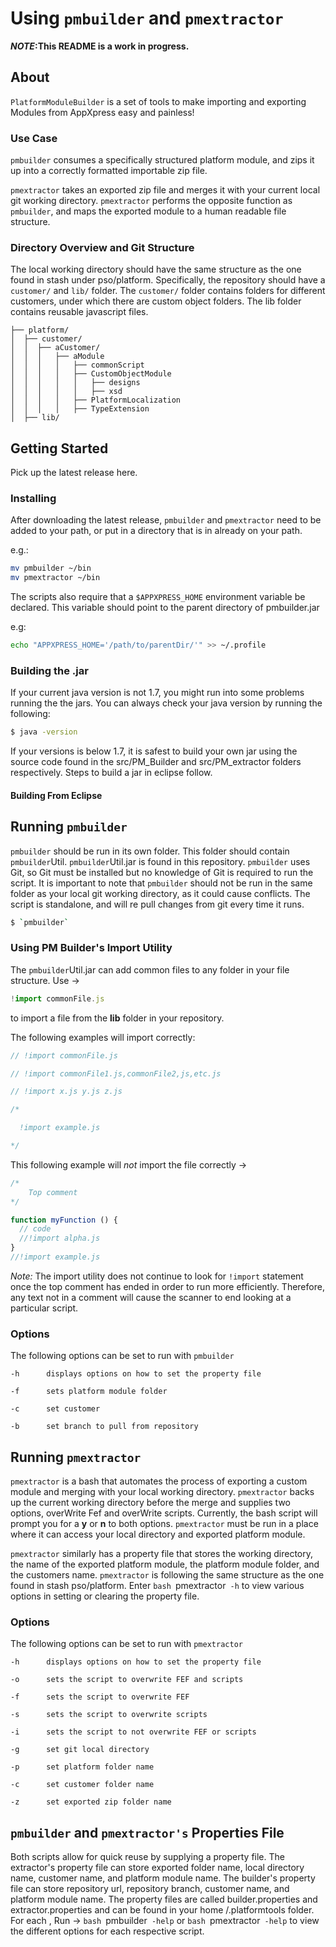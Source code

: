 Using `pmbuilder` and `pmextractor`
============
__*NOTE*:This README is a work in progress.__

## About

`PlatformModuleBuilder` is a set of tools to make importing and exporting Modules from AppXpress easy and painless!

### Use Case

``pmbuilder`` consumes a specifically structured platform module, and zips it up into a correctly formatted importable zip file.

``pmextractor`` takes an exported zip file and merges it with your
current local git working directory. ``pmextractor`` performs the opposite function
as ``pmbuilder``, and maps the exported module to a human readable file structure.

### Directory Overview and Git Structure

The local working directory should have the same structure as the one found in stash under pso/platform. Specifically,
the repository should have a `customer/` and `lib/` folder. The `customer/` folder
contains folders for different customers, under which there are custom object
folders. The lib folder contains reusable javascript files.

```
├── platform/
│  ├── customer/
│  │  ├── aCustomer/
│  │  │   ├── aModule
│  │  │   │   ├── commonScript
│  │  │   │   ├── CustomObjectModule
│  │  │   │   │   ├── designs
│  │  │   │   │   ├── xsd
│  │  │   │   ├── PlatformLocalization
│  │  │   │   ├── TypeExtension
│  ├── lib/
```

## Getting Started
Pick up the latest release here.

### Installing
After downloading the latest release, `pmbuilder` and `pmextractor` need to be added to your path, or put in a directory that is in already on your path.

e.g.:

```bash
mv pmbuilder ~/bin
mv pmextractor ~/bin
```

The scripts also require that a `$APPXPRESS_HOME` environment variable be declared. This variable should point to the parent directory of pmbuilder.jar

e.g:
```bash
echo "APPXPRESS_HOME='/path/to/parentDir/'" >> ~/.profile
```

### Building the .jar

If your current java version is not 1.7, you might run into
some problems running the the jars. You can always check your java version by
running the following:

```bash
$ java -version
```

If your versions is below 1.7, it is safest to build your own jar using the source code found
in the src/PM_Builder and src/PM_extractor folders respectively. Steps to build a jar in eclipse follow.

#### Building From Eclipse


## Running `pmbuilder`

`pmbuilder` should be run in its own folder. This folder should contain `pmbuilder`Util.
`pmbuilder`Util.jar is found in this repository. `pmbuilder` uses Git, so Git must be
installed but no knowledge of Git is required to run the script. It is important to note
that `pmbuilder` should not be run in the same folder as your local git working directory, as
it could cause conflicts. The script is standalone, and will re pull changes from git every
time it runs.

```bash
$ `pmbuilder`
```



### Using PM Builder's Import Utility

The `pmbuilder`Util.jar can add common files to any folder in your file structure. Use ->

```javascript
!import commonFile.js
```

to import a file from the **lib** folder in your repository.

The following examples will import correctly:

```javascript
// !import commonFile.js

// !import commonFile1.js,commonFile2,js,etc.js

// !import x.js y.js z.js

/*

  !import example.js

*/
```

This following example will *not* import the file correctly ->

```javascript
/*
    Top comment
*/

function myFunction () {
  // code
  //!import alpha.js
}
//!import example.js
```

*Note:* The import utility does not continue to look for `!import` statement
once the top comment has ended in order to run more efficiently. Therefore,
any text not in a comment will cause the scanner to end looking at a
particular script.

### Options

The following options can be set to run with `pmbuilder`

```
-h		displays options on how to set the property file

-f		sets platform module folder

-c 		set customer

-b 		set branch to pull from repository

```

## Running `pmextractor`

`pmextractor` is a bash that automates the process of exporting a custom module
and merging with your local working directory. `pmextractor` backs up the current
working directory before the merge and supplies two options, overWrite Fef and
overWrite scripts. Currently, the bash script will prompt you for a **y** or **n**
to both options. `pmextractor` must be run in a place where it can access your
local directory and exported platform module.

`pmextractor` similarly has a property file that stores the working directory, the
name of the exported platform module, the platform module folder, and the customers
name. `pmextractor` is following the same structure as the one found in stash pso/platform.
Enter `bash `pmextractor` -h` to view various options in setting or clearing the property
file.

### Options

The following options can be set to run with `pmextractor`

```
-h		displays options on how to set the property file

-o		sets the script to overwrite FEF and scripts

-f		sets the script to overwrite FEF

-s		sets the script to overwrite scripts

-i 		sets the script to not overwrite FEF or scripts

-g		set git local directory

-p      set platform folder name

-c      set customer folder name

-z      set exported zip folder name

```

## `pmbuilder` and `pmextractor's` Properties File

Both scripts allow for quick reuse by supplying a property file. The extractor's
property file can store exported folder name, local directory name, customer name,
and platform module name. The builder's property file can store repository url, repository
branch, customer name, and platform module name. The property files are called builder.properties
and extractor.properties and can be found in your home /.platformtools folder. For each ,
Run -> `bash `pmbuilder` -help` or `bash `pmextractor` -help` to view the
different options for each respective script.

